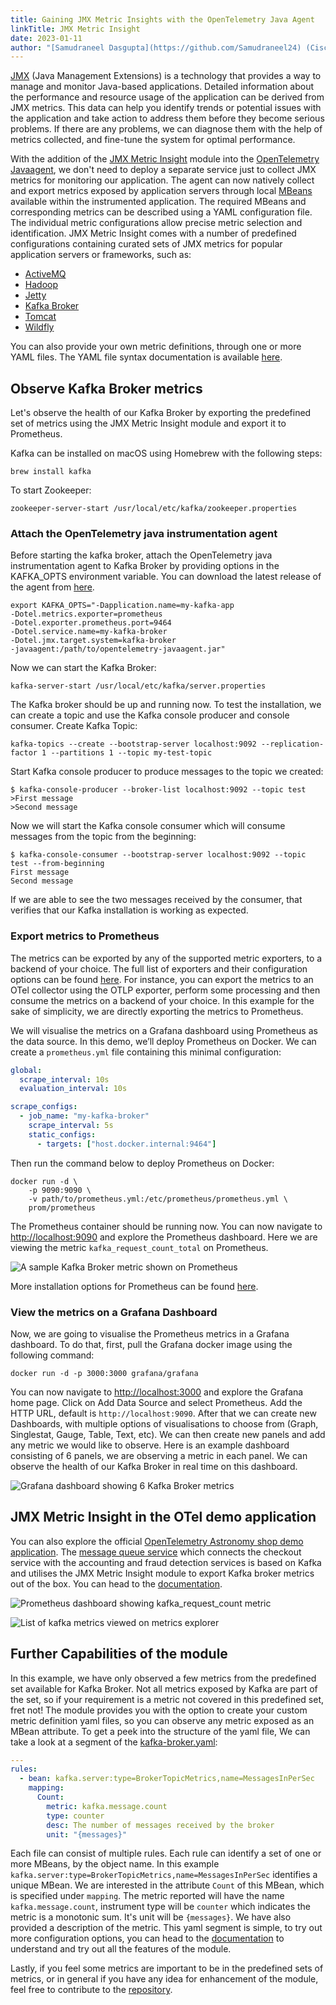 ```yaml
---
title: Gaining JMX Metric Insights with the OpenTelemetry Java Agent
linkTitle: JMX Metric Insight
date: 2023-01-11
author: "[Samudraneel Dasgupta](https://github.com/Samudraneel24) (Cisco)"
---
```


[JMX](https://www.oracle.com/technical-resources/articles/javase/jmx.html) (Java
Management Extensions) is a technology that provides a way to manage and monitor
Java-based applications. Detailed information about the performance and resource
usage of the application can be derived from JMX metrics. This data can help you
identify trends or potential issues with the application and take action to
address them before they become serious problems. If there are any problems, we
can diagnose them with the help of metrics collected, and fine-tune the system
for optimal performance.

With the addition of the
[JMX Metric Insight](https://github.com/open-telemetry/opentelemetry-java-instrumentation/tree/main/instrumentation/jmx-metrics)
module into the
[OpenTelemetry Javaagent](https://github.com/open-telemetry/opentelemetry-java-instrumentation),
we don't need to deploy a separate service just to collect JMX metrics for
monitoring our application. The agent can now natively collect and export
metrics exposed by application servers through local
[MBeans](https://docs.oracle.com/javase/tutorial/jmx/mbeans/index.html)
available within the instrumented application. The required MBeans and
corresponding metrics can be described using a YAML configuration file. The
individual metric configurations allow precise metric selection and
identification. JMX Metric Insight comes with a number of predefined
configurations containing curated sets of JMX metrics for popular application
servers or frameworks, such as:

- [ActiveMQ](https://github.com/open-telemetry/opentelemetry-java-instrumentation/blob/main/instrumentation/jmx-metrics/javaagent/activemq.md)
- [Hadoop](https://github.com/open-telemetry/opentelemetry-java-instrumentation/blob/main/instrumentation/jmx-metrics/javaagent/hadoop.md)
- [Jetty](https://github.com/open-telemetry/opentelemetry-java-instrumentation/blob/main/instrumentation/jmx-metrics/javaagent/jetty.md)
- [Kafka Broker](https://github.com/open-telemetry/opentelemetry-java-instrumentation/blob/main/instrumentation/jmx-metrics/javaagent/kafka-broker.md)
- [Tomcat](https://github.com/open-telemetry/opentelemetry-java-instrumentation/blob/main/instrumentation/jmx-metrics/javaagent/tomcat.md)
- [Wildfly](https://github.com/open-telemetry/opentelemetry-java-instrumentation/blob/main/instrumentation/jmx-metrics/javaagent/wildfly.md)

You can also provide your own metric definitions, through one or more YAML
files. The YAML file syntax documentation is available
[here](https://github.com/open-telemetry/opentelemetry-java-instrumentation/tree/main/instrumentation/jmx-metrics/javaagent#configuration-files).

## Observe Kafka Broker metrics

Let's observe the health of our Kafka Broker by exporting the predefined set of
metrics using the JMX Metric Insight module and export it to Prometheus.

Kafka can be installed on macOS using Homebrew with the following steps:

```shell
brew install kafka
```

To start Zookeeper:

```shell
zookeeper-server-start /usr/local/etc/kafka/zookeeper.properties
```

### Attach the OpenTelemetry java instrumentation agent

Before starting the kafka broker, attach the OpenTelemetry java instrumentation
agent to Kafka Broker by providing options in the KAFKA_OPTS environment
variable. You can download the latest release of the agent from
[here](https://github.com/open-telemetry/opentelemetry-java-instrumentation/releases).

```shell
export KAFKA_OPTS="-Dapplication.name=my-kafka-app
-Dotel.metrics.exporter=prometheus
-Dotel.exporter.prometheus.port=9464
-Dotel.service.name=my-kafka-broker
-Dotel.jmx.target.system=kafka-broker
-javaagent:/path/to/opentelemetry-javaagent.jar"
```

Now we can start the Kafka Broker:

```shell
kafka-server-start /usr/local/etc/kafka/server.properties
```

The Kafka broker should be up and running now. To test the installation, we can
create a topic and use the Kafka console producer and console consumer. Create
Kafka Topic:

```shell
kafka-topics --create --bootstrap-server localhost:9092 --replication-factor 1 --partitions 1 --topic my-test-topic
```

Start Kafka console producer to produce messages to the topic we created:

```console
$ kafka-console-producer --broker-list localhost:9092 --topic test
>First message
>Second message
```

Now we will start the Kafka console consumer which will consume messages from
the topic from the beginning:

```console
$ kafka-console-consumer --bootstrap-server localhost:9092 --topic test --from-beginning
First message
Second message
```

If we are able to see the two messages received by the consumer, that verifies
that our Kafka installation is working as expected.

### Export metrics to Prometheus

The metrics can be exported by any of the supported metric exporters, to a
backend of your choice. The full list of exporters and their configuration
options can be found
[here](https://github.com/open-telemetry/opentelemetry-java/blob/main/sdk-extensions/autoconfigure/README.md#exporters).
For instance, you can export the metrics to an OTel collector using the OTLP
exporter, perform some processing and then consume the metrics on a backend of
your choice. In this example for the sake of simplicity, we are directly
exporting the metrics to Prometheus.

We will visualise the metrics on a Grafana dashboard using Prometheus as the
data source. In this demo, we’ll deploy Prometheus on Docker. We can create a
`prometheus.yml` file containing this minimal configuration:

```yaml
global:
  scrape_interval: 10s
  evaluation_interval: 10s

scrape_configs:
  - job_name: "my-kafka-broker"
    scrape_interval: 5s
    static_configs:
      - targets: ["host.docker.internal:9464"]
```

Then run the command below to deploy Prometheus on Docker:

```shell
docker run -d \
    -p 9090:9090 \
    -v path/to/prometheus.yml:/etc/prometheus/prometheus.yml \
    prom/prometheus
```

The Prometheus container should be running now. You can now navigate to
<http://localhost:9090> and explore the Prometheus
dashboard. Here we are viewing the metric `kafka_request_count_total` on
Prometheus.

![A sample Kafka Broker metric shown on Prometheus](prometheus.png)

More installation options for Prometheus can be found
[here](https://prometheus.io/docs/prometheus/latest/installation/).

### View the metrics on a Grafana Dashboard

Now, we are going to visualise the Prometheus metrics in a Grafana dashboard. To
do that, first, pull the Grafana docker image using the following command:

```shell
docker run -d -p 3000:3000 grafana/grafana
```

You can now navigate to [http://localhost:3000](http://localhost:3000) and
explore the Grafana home page. Click on Add Data Source and select Prometheus.
Add the HTTP URL, default is `http://localhost:9090`. After that we can create
new Dashboards, with multiple options of visualisations to choose from (Graph,
Singlestat, Gauge, Table, Text, etc). We can then create new panels and add any
metric we would like to observe. Here is an example dashboard consisting of 6
panels, we are observing a metric in each panel. We can observe the health of
our Kafka Broker in real time on this dashboard.

![Grafana dashboard showing 6 Kafka Broker metrics](grafana.png)

## JMX Metric Insight in the OTel demo application

You can also explore the official
[OpenTelemetry Astronomy shop demo application](https://github.com/open-telemetry/opentelemetry-demo).
The
[message queue service](https://github.com/open-telemetry/opentelemetry-demo/tree/main/src/kafka)
which connects the checkout service with the accounting and fraud detection
services is based on Kafka and utilises the JMX Metric Insight module to export
Kafka broker metrics out of the box. You can head to the
[documentation](https://github.com/open-telemetry/opentelemetry-demo/blob/main/docs/services/kafka.md).

![Prometheus dashboard showing kafka_request_count metric](kafka-request-count-dashboard.png)

![List of kafka metrics viewed on metrics explorer](metrics-explorer.png)

## Further Capabilities of the module

In this example, we have only observed a few metrics from the predefined set
available for Kafka Broker. Not all metrics exposed by Kafka are part of the
set, so if your requirement is a metric not covered in this predefined set, fret
not! The module provides you with the option to create your custom metric
definition yaml files, so you can observe any metric exposed as an MBean
attribute. To get a peek into the structure of the yaml file, We can take a look
at a segment of the
[kafka-broker.yaml](https://github.com/open-telemetry/opentelemetry-java-instrumentation/blob/main/instrumentation/jmx-metrics/javaagent/src/main/resources/jmx/rules/kafka-broker.yaml):

```yaml
---
rules:
  - bean: kafka.server:type=BrokerTopicMetrics,name=MessagesInPerSec
    mapping:
      Count:
        metric: kafka.message.count
        type: counter
        desc: The number of messages received by the broker
        unit: "{messages}"
```

Each file can consist of multiple rules. Each rule can identify a set of one or
more MBeans, by the object name. In this example
`kafka.server:type=BrokerTopicMetrics,name=MessagesInPerSec` identifies a unique
MBean. We are interested in the attribute `Count` of this MBean, which is
specified under `mapping`. The metric reported will have the name
`kafka.message.count`, instrument type will be `counter` which indicates the
metric is a monotonic sum. It's unit will be `{messages}`. We have also provided
a description of the metric. This yaml segment is simple, to try out more
configuration options, you can head to the
[documentation](https://github.com/open-telemetry/opentelemetry-java-instrumentation/blob/main/instrumentation/jmx-metrics/javaagent/README.md)
to understand and try out all the features of the module.

Lastly, if you feel some metrics are important to be in the predefined sets of
metrics, or in general if you have any idea for enhancement of the module, feel
free to contribute to the
[repository](https://github.com/open-telemetry/opentelemetry-java-instrumentation).
